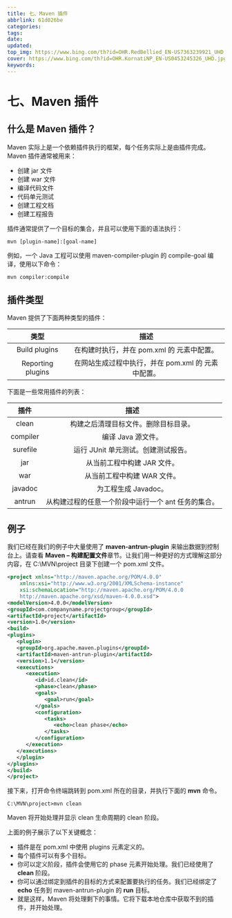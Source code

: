 ```yaml
---
title: 七、Maven 插件
abbrlink: 61d026be
categories: 
tags: 
date: 
updated: 
top_img: https://www.bing.com/th?id=OHR.RedBellied_EN-US7363239921_UHD.jpg
cover: https://www.bing.com/th?id=OHR.KornatiNP_EN-US0453245326_UHD.jpg
keywords: 
---
```

# 七、Maven 插件

## 什么是 Maven 插件？

Maven 实际上是一个依赖插件执行的框架，每个任务实际上是由插件完成。Maven 插件通常被用来：

- 创建 jar 文件
- 创建 war 文件
- 编译代码文件
- 代码单元测试
- 创建工程文档
- 创建工程报告

插件通常提供了一个目标的集合，并且可以使用下面的语法执行：

```
mvn [plugin-name]:[goal-name]
```

例如，一个 Java 工程可以使用 maven-compiler-plugin 的 compile-goal 编译，使用以下命令：

```
mvn compiler:compile
```

## 插件类型

Maven 提供了下面两种类型的插件：

|       类型        |                        描述                        |
| :---------------: | :------------------------------------------------: |
|   Build plugins   |     在构建时执行，并在 pom.xml 的 元素中配置。     |
| Reporting plugins | 在网站生成过程中执行，并在 pom.xml 的 元素中配置。 |

下面是一些常用插件的列表：

|   插件   |                        描述                         |
| :------: | :-------------------------------------------------: |
|  clean   |        构建之后清理目标文件。删除目标目录。         |
| compiler |                 编译 Java 源文件。                  |
| surefile |         运行 JUnit 单元测试。创建测试报告。         |
|   jar    |             从当前工程中构建 JAR 文件。             |
|   war    |             从当前工程中构建 WAR 文件。             |
| javadoc  |                为工程生成 Javadoc。                 |
|  antrun  | 从构建过程的任意一个阶段中运行一个 ant 任务的集合。 |

## 例子

我们已经在我们的例子中大量使用了 **maven-antrun-plugin** 来输出数据到控制台上。请查看 **Maven – 构建配置文件**章节。让我们用一种更好的方式理解这部分内容，在 C:\MVN\project 目录下创建一个 pom.xml 文件。

```xml
<project xmlns="http://maven.apache.org/POM/4.0.0"
    xmlns:xsi="http://www.w3.org/2001/XMLSchema-instance"
    xsi:schemaLocation="http://maven.apache.org/POM/4.0.0
    http://maven.apache.org/xsd/maven-4.0.0.xsd">
<modelVersion>4.0.0</modelVersion>
<groupId>com.companyname.projectgroup</groupId>
<artifactId>project</artifactId>
<version>1.0</version>
<build>
<plugins>
   <plugin>
   <groupId>org.apache.maven.plugins</groupId>
   <artifactId>maven-antrun-plugin</artifactId>
   <version>1.1</version>
   <executions>
      <execution>
         <id>id.clean</id>
         <phase>clean</phase>
         <goals>
            <goal>run</goal>
         </goals>
         <configuration>
            <tasks>
               <echo>clean phase</echo>
            </tasks>
         </configuration>
      </execution>     
   </executions>
   </plugin>
</plugins>
</build>
</project>
```

接下来，打开命令终端跳转到 pom.xml 所在的目录，并执行下面的 **mvn** 命令。

```
C:\MVN\project>mvn clean
```

Maven 将开始处理并显示 clean 生命周期的 clean 阶段。

上面的例子展示了以下关键概念：

- 插件是在 pom.xml 中使用 plugins 元素定义的。
- 每个插件可以有多个目标。
- 你可以定义阶段，插件会使用它的 phase 元素开始处理。我们已经使用了 **clean** 阶段。
- 你可以通过绑定到插件的目标的方式来配置要执行的任务。我们已经绑定了 **echo** 任务到 maven-antrun-plugin 的 **run** 目标。
- 就是这样，Maven 将处理剩下的事情。它将下载本地仓库中获取不到的插件，并开始处理。